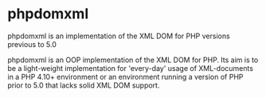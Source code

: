 # phpdomxml
phpdomxml is an implementation of the XML DOM for PHP versions previous to 5.0

phpdomxml is an OOP implementation of the XML DOM for PHP. Its aim is to be a light-weight implementation for 'every-day' usage of XML-documents in a PHP 4.10+ environment or an environment running a version of PHP prior to 5.0 that lacks solid XML DOM support.
